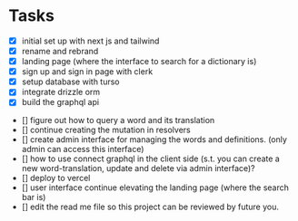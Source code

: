 # Tasks

- [x] initial set up with next js and tailwind
- [x] rename and rebrand
- [x] landing page (where the interface to search for a dictionary is)
- [x] sign up and sign in page with clerk
- [x] setup database with turso
- [x] integrate drizzle orm
- [x] build the graphql api
- [] figure out how to query a word and its translation
- [] continue creating the mutation in resolvers
- [] create admin interface for managing the words and definitions. (only admin can access this interface)
- [] how to use connect graphql in the client side (s.t. you can create a new word-translation, update and delete via admin interface)?
- [] deploy to vercel
- [] user interface continue elevating the landing page (where the search bar is)
- [] edit the read me file so this project can be reviewed by future you.